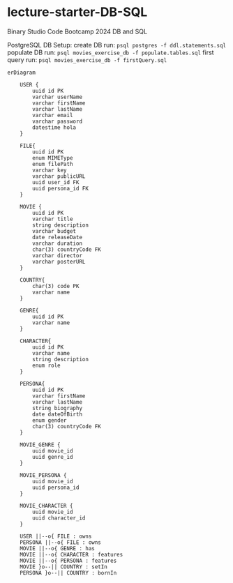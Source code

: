 # lecture-starter-DB-SQL
Binary Studio Code Bootcamp 2024 DB and SQL

PostgreSQL DB Setup: 
create DB run: `psql postgres -f ddl.statements.sql`
populate DB run: `psql movies_exercise_db -f populate.tables.sql`
first query run: `psql movies_exercise_db -f firstQuery.sql`

```mermaid
erDiagram
    
    USER {
        uuid id PK
        varchar userName
        varchar firstName
        varchar lastName
        varchar email
        varchar password
        datestime hola
    }

    FILE{
        uuid id PK
        enum MIMEType
        enum filePath
        varchar key
        varchar publicURL
        uuid user_id FK
        uuid persona_id FK
    }

    MOVIE {
        uuid id PK
        varchar title
        string description
        varchar budget
        date releaseDate
        varchar duration
        char(3) countryCode FK
        varchar director
        varchar posterURL
    }

    COUNTRY{
        char(3) code PK
        varchar name
    }

    GENRE{
        uuid id PK
        varchar name
    }
    
    CHARACTER{
        uuid id PK
        varchar name
        string description
        enum role
    }
  
    PERSONA{
        uuid id PK
        varchar firstName
        varchar lastName
        string biography
        date dateOfBirth
        enum gender
        char(3) countryCode FK
    }

    MOVIE_GENRE {
        uuid movie_id 
        uuid genre_id
    }

    MOVIE_PERSONA {
        uuid movie_id
        uuid persona_id
    }

    MOVIE_CHARACTER {
        uuid movie_id
        uuid character_id 
    }

    USER ||--o{ FILE : owns
    PERSONA ||--o{ FILE : owns
    MOVIE ||--o{ GENRE : has
    MOVIE ||--o{ CHARACTER : features
    MOVIE ||--o{ PERSONA : features
    MOVIE }o--|| COUNTRY : setIn
    PERSONA }o--|| COUNTRY : bornIn
```